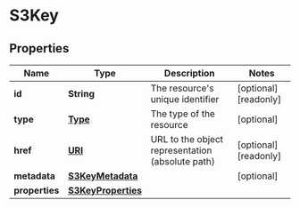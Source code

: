 

# S3Key

## Properties

Name | Type | Description | Notes
------------ | ------------- | ------------- | -------------
**id** | **String** | The resource&#39;s unique identifier |  [optional] [readonly]
**type** | [**Type**](Type.md) | The type of the resource |  [optional]
**href** | [**URI**](URI.md) | URL to the object representation (absolute path) |  [optional] [readonly]
**metadata** | [**S3KeyMetadata**](S3KeyMetadata.md) |  |  [optional]
**properties** | [**S3KeyProperties**](S3KeyProperties.md) |  | 



